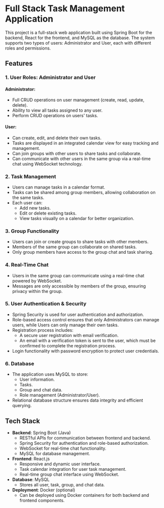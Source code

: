 # Full Stack Task Management Application

This project is a full-stack web application built using Spring Boot for the backend, React for the frontend, and MySQL as the database. The system supports two types of users: Administrator and User, each with different roles and permissions.

## Features

### 1. User Roles: Administrator and User

#### Administrator:
- Full CRUD operations on user management (create, read, update, delete).
- Ability to view all tasks assigned to any user.
- Perform CRUD operations on users' tasks.

#### User:
- Can create, edit, and delete their own tasks.
- Tasks are displayed in an integrated calendar view for easy tracking and management.
- Can join groups with other users to share tasks and collaborate.
- Can communicate with other users in the same group via a real-time chat using WebSocket technology.

### 2. Task Management
- Users can manage tasks in a calendar format.
- Tasks can be shared among group members, allowing collaboration on the same tasks.
- Each user can:
  - Add new tasks.
  - Edit or delete existing tasks.
  - View tasks visually on a calendar for better organization.

### 3. Group Functionality
- Users can join or create groups to share tasks with other members.
- Members of the same group can collaborate on shared tasks.
- Only group members have access to the group chat and task sharing.

### 4. Real-Time Chat
- Users in the same group can communicate using a real-time chat powered by WebSocket.
- Messages are only accessible by members of the group, ensuring privacy within the group.

### 5. User Authentication & Security
- Spring Security is used for user authentication and authorization.
- Role-based access control ensures that only Administrators can manage users, while Users can only manage their own tasks.
- Registration process includes:
  - A secure user registration with email verification.
  - An email with a verification token is sent to the user, which must be confirmed to complete the registration process.
- Login functionality with password encryption to protect user credentials.

### 6. Database
- The application uses MySQL to store:
  - User information.
  - Tasks.
  - Group and chat data.
  - Role management (Administrator/User).
- Relational database structure ensures data integrity and efficient querying.

## Tech Stack
- **Backend**: Spring Boot (Java)
  - RESTful APIs for communication between frontend and backend.
  - Spring Security for authentication and role-based authorization.
  - WebSocket for real-time chat functionality.
  - MySQL for database management.
- **Frontend**: React.js
  - Responsive and dynamic user interface.
  - Task calendar integration for user task management.
  - Real-time group chat interface using WebSocket.
- **Database**: MySQL
  - Stores all user, task, group, and chat data.
- **Deployment**: Docker (optional)
  - Can be deployed using Docker containers for both backend and frontend components.
